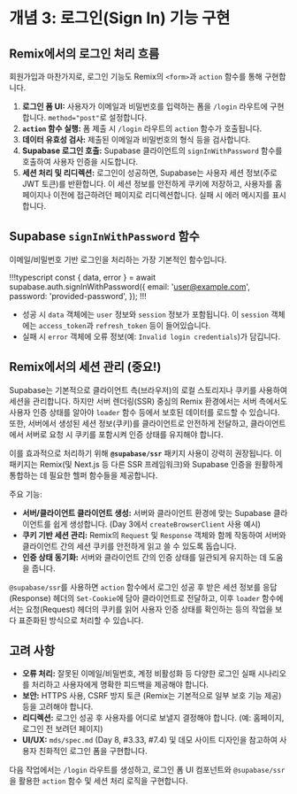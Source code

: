 # 개념 3: 로그인(Sign In) 기능 구현

## Remix에서의 로그인 처리 흐름

회원가입과 마찬가지로, 로그인 기능도 Remix의 `<form>`과 `action` 함수를 통해 구현합니다.

1.  **로그인 폼 UI:** 사용자가 이메일과 비밀번호를 입력하는 폼을 `/login` 라우트에 구현합니다. `method="post"`로 설정합니다.
2.  **`action` 함수 실행:** 폼 제출 시 `/login` 라우트의 `action` 함수가 호출됩니다.
3.  **데이터 유효성 검사:** 제출된 이메일과 비밀번호의 형식 등을 검사합니다.
4.  **Supabase 로그인 호출:** Supabase 클라이언트의 `signInWithPassword` 함수를 호출하여 사용자 인증을 시도합니다.
5.  **세션 처리 및 리디렉션:** 로그인이 성공하면, Supabase는 사용자 세션 정보(주로 JWT 토큰)를 반환합니다. 이 세션 정보를 안전하게 쿠키에 저장하고, 사용자를 홈페이지나 이전에 접근하려던 페이지로 리디렉션합니다. 실패 시 에러 메시지를 표시합니다.

## Supabase `signInWithPassword` 함수

이메일/비밀번호 기반 로그인을 처리하는 가장 기본적인 함수입니다.

!!!typescript
const { data, error } = await supabase.auth.signInWithPassword({
  email: 'user@example.com',
  password: 'provided-password',
});
!!!

*   성공 시 `data` 객체에는 `user` 정보와 `session` 정보가 포함됩니다. 이 `session` 객체에는 `access_token`과 `refresh_token` 등이 들어있습니다.
*   실패 시 `error` 객체에 오류 정보(예: `Invalid login credentials`)가 담깁니다.

## Remix에서의 세션 관리 (중요!)

Supabase는 기본적으로 클라이언트 측(브라우저)의 로컬 스토리지나 쿠키를 사용하여 세션을 관리합니다. 하지만 서버 렌더링(SSR) 중심의 Remix 환경에서는 서버 측에서도 사용자 인증 상태를 알아야 `loader` 함수 등에서 보호된 데이터를 로드할 수 있습니다. 또한, 서버에서 생성된 세션 정보(쿠키)를 클라이언트로 안전하게 전달하고, 클라이언트에서 서버로 요청 시 쿠키를 포함시켜 인증 상태를 유지해야 합니다.

이를 효과적으로 처리하기 위해 **`@supabase/ssr`** 패키지 사용이 강력히 권장됩니다. 이 패키지는 Remix(및 Next.js 등 다른 SSR 프레임워크)와 Supabase 인증을 원활하게 통합하는 데 필요한 헬퍼 함수들을 제공합니다.

주요 기능:

*   **서버/클라이언트 클라이언트 생성:** 서버와 클라이언트 환경에 맞는 Supabase 클라이언트를 쉽게 생성합니다. (Day 3에서 `createBrowserClient` 사용 예시)
*   **쿠키 기반 세션 관리:** Remix의 `Request` 및 `Response` 객체와 함께 작동하여 서버와 클라이언트 간의 세션 쿠키를 안전하게 읽고 쓸 수 있도록 돕습니다.
*   **인증 상태 동기화:** 서버와 클라이언트 간의 인증 상태를 일관되게 유지하는 데 도움을 줍니다.

`@supabase/ssr`를 사용하면 `action` 함수에서 로그인 성공 후 받은 세션 정보를 응답(Response) 헤더의 `Set-Cookie`에 담아 클라이언트로 전달하고, 이후 `loader` 함수에서는 요청(Request) 헤더의 쿠키를 읽어 사용자 인증 상태를 확인하는 등의 작업을 보다 표준화된 방식으로 처리할 수 있습니다.

## 고려 사항

*   **오류 처리:** 잘못된 이메일/비밀번호, 계정 비활성화 등 다양한 로그인 실패 시나리오를 처리하고 사용자에게 명확한 피드백을 제공해야 합니다.
*   **보안:** HTTPS 사용, CSRF 방지 토큰 (Remix는 기본적으로 일부 보호 기능 제공) 등을 고려해야 합니다.
*   **리디렉션:** 로그인 성공 후 사용자를 어디로 보낼지 결정해야 합니다. (예: 홈페이지, 로그인 전 보려던 페이지)
*   **UI/UX:** `mds/spec.md` (Day 8, #3.33, #7.4) 및 데모 사이트 디자인을 참고하여 사용자 친화적인 로그인 폼을 구현합니다.

다음 작업에서는 `/login` 라우트를 생성하고, 로그인 폼 UI 컴포넌트와 `@supabase/ssr`을 활용한 `action` 함수 및 세션 처리 로직을 구현합니다. 